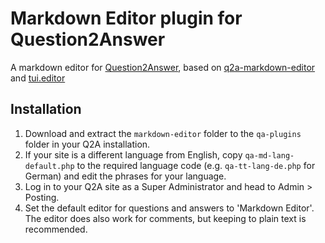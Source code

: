 Markdown Editor plugin for Question2Answer
=================================================

A markdown editor for [Question2Answer](http://www.question2answer.org), based on [q2a-markdown-editor](https://github.com/svivian/q2a-markdown-editor) and [tui.editor](https://github.com/nhnent/tui.editor)

Installation
-------------------------------------------------

1. Download and extract the `markdown-editor` folder to the `qa-plugins` folder in your Q2A installation.
2. If your site is a different language from English, copy `qa-md-lang-default.php` to the required language code (e.g. `qa-tt-lang-de.php` for German) and edit the phrases for your language.
3. Log in to your Q2A site as a Super Administrator and head to Admin > Posting.
4. Set the default editor for questions and answers to 'Markdown Editor'. The editor does also work for comments, but keeping to plain text is recommended.

